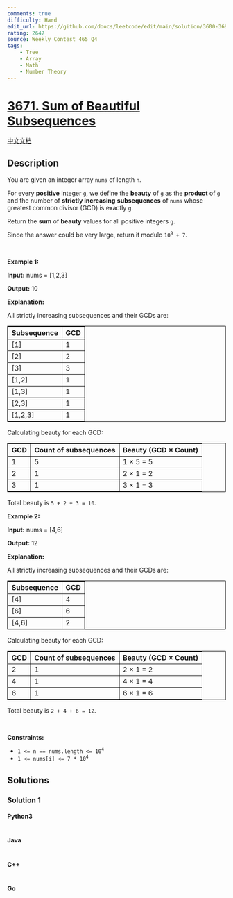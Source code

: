 ```yaml
---
comments: true
difficulty: Hard
edit_url: https://github.com/doocs/leetcode/edit/main/solution/3600-3699/3671.Sum%20of%20Beautiful%20Subsequences/README_EN.md
rating: 2647
source: Weekly Contest 465 Q4
tags:
    - Tree
    - Array
    - Math
    - Number Theory
---
```


<!-- problem:start -->

# [3671. Sum of Beautiful Subsequences](https://leetcode.com/problems/sum-of-beautiful-subsequences)

[中文文档](/solution/3600-3699/3671.Sum%20of%20Beautiful%20Subsequences/README.md)

## Description

<!-- description:start -->

<p>You are given an integer array <code>nums</code> of length <code>n</code>.</p>

<p>For every <strong>positive</strong> integer <code>g</code>, we define the <strong>beauty</strong> of <code>g</code> as the <strong>product</strong> of <code>g</code> and the number of <strong>strictly increasing</strong> <strong><span data-keyword="subsequence-array-nonempty">subsequences</span></strong> of <code>nums</code> whose greatest common divisor (GCD) is exactly <code>g</code>.</p>

<p>Return the <strong>sum</strong> of <strong>beauty</strong> values for all positive integers <code>g</code>.</p>

<p>Since the answer could be very large, return it modulo <code>10<sup>9</sup> + 7</code>.</p>

<p>&nbsp;</p>
<p><strong class="example">Example 1:</strong></p>

<div class="example-block">
<p><strong>Input:</strong> <span class="example-io">nums = [1,2,3]</span></p>

<p><strong>Output:</strong> <span class="example-io">10</span></p>

<p><strong>Explanation:</strong></p>

<p>All strictly increasing subsequences and their GCDs are:</p>

<table style="border: 1px solid black;">
	<thead>
		<tr>
			<th style="border: 1px solid black;">Subsequence</th>
			<th style="border: 1px solid black;">GCD</th>
		</tr>
	</thead>
	<tbody>
		<tr>
			<td style="border: 1px solid black;">[1]</td>
			<td style="border: 1px solid black;">1</td>
		</tr>
		<tr>
			<td style="border: 1px solid black;">[2]</td>
			<td style="border: 1px solid black;">2</td>
		</tr>
		<tr>
			<td style="border: 1px solid black;">[3]</td>
			<td style="border: 1px solid black;">3</td>
		</tr>
		<tr>
			<td style="border: 1px solid black;">[1,2]</td>
			<td style="border: 1px solid black;">1</td>
		</tr>
		<tr>
			<td style="border: 1px solid black;">[1,3]</td>
			<td style="border: 1px solid black;">1</td>
		</tr>
		<tr>
			<td style="border: 1px solid black;">[2,3]</td>
			<td style="border: 1px solid black;">1</td>
		</tr>
		<tr>
			<td style="border: 1px solid black;">[1,2,3]</td>
			<td style="border: 1px solid black;">1</td>
		</tr>
	</tbody>
</table>

<p>Calculating beauty for each GCD:</p>

<table style="border: 1px solid black;">
	<thead>
		<tr>
			<th style="border: 1px solid black;">GCD</th>
			<th style="border: 1px solid black;">Count of subsequences</th>
			<th style="border: 1px solid black;">Beauty (GCD &times; Count)</th>
		</tr>
	</thead>
	<tbody>
		<tr>
			<td style="border: 1px solid black;">1</td>
			<td style="border: 1px solid black;">5</td>
			<td style="border: 1px solid black;">1 &times; 5 = 5</td>
		</tr>
		<tr>
			<td style="border: 1px solid black;">2</td>
			<td style="border: 1px solid black;">1</td>
			<td style="border: 1px solid black;">2 &times; 1 = 2</td>
		</tr>
		<tr>
			<td style="border: 1px solid black;">3</td>
			<td style="border: 1px solid black;">1</td>
			<td style="border: 1px solid black;">3 &times; 1 = 3</td>
		</tr>
	</tbody>
</table>

<p>Total beauty is <code>5 + 2 + 3 = 10</code>.</p>
</div>

<p><strong class="example">Example 2:</strong></p>

<div class="example-block">
<p><strong>Input:</strong> <span class="example-io">nums = [4,6]</span></p>

<p><strong>Output:</strong> <span class="example-io">12</span></p>

<p><strong>Explanation:</strong></p>

<p>All strictly increasing subsequences and their GCDs are:</p>

<table style="border: 1px solid black;">
	<thead>
		<tr>
			<th style="border: 1px solid black;">Subsequence</th>
			<th style="border: 1px solid black;">GCD</th>
		</tr>
	</thead>
	<tbody>
		<tr>
			<td style="border: 1px solid black;">[4]</td>
			<td style="border: 1px solid black;">4</td>
		</tr>
		<tr>
			<td style="border: 1px solid black;">[6]</td>
			<td style="border: 1px solid black;">6</td>
		</tr>
		<tr>
			<td style="border: 1px solid black;">[4,6]</td>
			<td style="border: 1px solid black;">2</td>
		</tr>
	</tbody>
</table>

<p>Calculating beauty for each GCD:</p>

<table style="border: 1px solid black;">
	<thead>
		<tr>
			<th style="border: 1px solid black;">GCD</th>
			<th style="border: 1px solid black;">Count of subsequences</th>
			<th style="border: 1px solid black;">Beauty (GCD &times; Count)</th>
		</tr>
	</thead>
	<tbody>
		<tr>
			<td style="border: 1px solid black;">2</td>
			<td style="border: 1px solid black;">1</td>
			<td style="border: 1px solid black;">2 &times; 1 = 2</td>
		</tr>
		<tr>
			<td style="border: 1px solid black;">4</td>
			<td style="border: 1px solid black;">1</td>
			<td style="border: 1px solid black;">4 &times; 1 = 4</td>
		</tr>
		<tr>
			<td style="border: 1px solid black;">6</td>
			<td style="border: 1px solid black;">1</td>
			<td style="border: 1px solid black;">6 &times; 1 = 6</td>
		</tr>
	</tbody>
</table>

<p>Total beauty is <code>2 + 4 + 6 = 12</code>.</p>
</div>

<p>&nbsp;</p>
<p><strong>Constraints:</strong></p>

<ul>
	<li><code>1 &lt;= n == nums.length &lt;= 10<sup>4</sup></code></li>
	<li><code>1 &lt;= nums[i] &lt;= 7 * 10<sup>4</sup></code></li>
</ul>

<!-- description:end -->

## Solutions

<!-- solution:start -->

### Solution 1

<!-- tabs:start -->

#### Python3

```python

```

#### Java

```java

```

#### C++

```cpp

```

#### Go

```go

```

<!-- tabs:end -->

<!-- solution:end -->

<!-- problem:end -->
